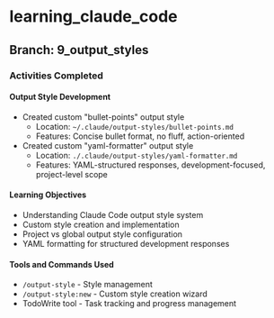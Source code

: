 # learning_claude_code

## Branch: 9_output_styles

### Activities Completed

#### Output Style Development
- Created custom "bullet-points" output style
  - Location: `~/.claude/output-styles/bullet-points.md`
  - Features: Concise bullet format, no fluff, action-oriented
- Created custom "yaml-formatter" output style
  - Location: `./.claude/output-styles/yaml-formatter.md`
  - Features: YAML-structured responses, development-focused, project-level scope

#### Learning Objectives
- Understanding Claude Code output style system
- Custom style creation and implementation
- Project vs global output style configuration
- YAML formatting for structured development responses

#### Tools and Commands Used
- `/output-style` - Style management
- `/output-style:new` - Custom style creation wizard
- TodoWrite tool - Task tracking and progress management